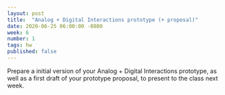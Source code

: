 ```yaml
---
layout: post
title:  "Analog + Digital Interactions prototype (+ proposal)"
date: 2020-06-25 06:00:00 -0800
week: 6
number: 1
tags: hw
published: false
---
```


Prepare a initial version of your Analog + Digital Interactions prototype, as well as a first draft of your prototype proposal, to present to the class next week.
